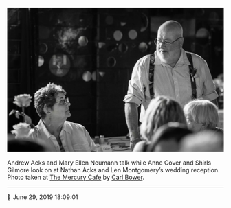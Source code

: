 ![Andrew Acks and Mary Ellen Neumann talk](assets/34ed66f1bd57fa7d495093e95b0035d0.webp)

Andrew Acks and Mary Ellen Neumann talk while Anne Cover and Shirls Gilmore look on at Nathan Acks and Len Montgomery’s wedding reception. Photo taken at [The Mercury Cafe](http://mercurycafe.com/) by [Carl Bower](http://carlbowerphotos.com/).

- - - -

<span aria-hidden="true">📅</span> June 29, 2019 18:09:01
